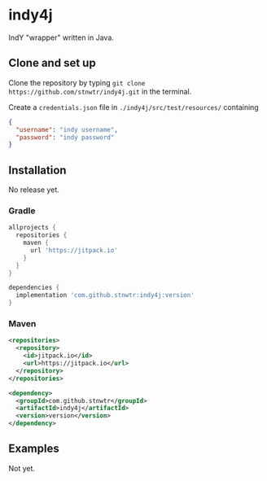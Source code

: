 # indy4j
IndY "wrapper" written in Java.

## Clone and set up
Clone the repository by typing `git clone https://github.com/stnwtr/indy4j.git` in the terminal.

Create a `credentials.json` file in `./indy4j/src/test/resources/` containing
```json
{
  "username": "indy username",
  "password": "indy password"
}
```

## Installation
No release yet.

### Gradle
```groovy
allprojects {
  repositories {
    maven {
      url 'https://jitpack.io'
    }
  }
}

dependencies {
  implementation 'com.github.stnwtr:indy4j:version'
}
```

### Maven
```xml
<repositories>
  <repository>
    <id>jitpack.io</id>
    <url>https://jitpack.io</url>
  </repository>
</repositories>

<dependency>
  <groupId>com.github.stnwtr</groupId>
  <artifactId>indy4j</artifactId>
  <version>version</version>
</dependency>
```

## Examples
Not yet.